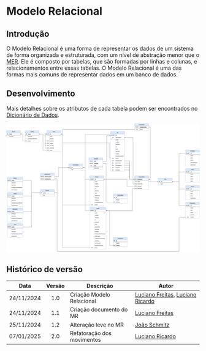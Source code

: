 # Modelo Relacional

## Introdução

O Modelo Relacional é uma forma de representar os dados de um sistema de forma organizada e estruturada, com um nível de abstração menor que o [MER](../MER/v1.md). Ele é composto por tabelas, que são formadas por linhas e colunas, e relacionamentos entre essas tabelas. O Modelo Relacional é uma das formas mais comuns de representar dados em um banco de dados.


## Desenvolvimento

Mais detalhes sobre os atributos de cada tabela podem ser encontrados no [Dicionário de Dados](../DD/v1.md).

![Modelo Relacional](./MR_v2.png)


## Histórico de versão

|    Data    | Versão | Descrição                 | Autor                                                                                                       |
| :--------: | :----: | ------------------------- | ----------------------------------------------------------------------------------------------------------- |
| 24/11/2024 |  1.0   | Criação Modelo Relacional | [Luciano Freitas](https://github.com/luciano-freitas-melo), [Luciano Ricardo](https://github.com/l-ricardo) |
| 24/11/2024 |  1.1   | Criação documento do MR   | [Luciano Freitas](https://github.com/luciano-freitas-melo)                                                  |
| 25/11/2024 |  1.2   | Alteração leve no MR      | [João Schmitz](https://github.com/JoaoSchmitz) |
| 07/01/2025 |  2.0   | Refatoração dos movimentos      | [Luciano Ricardo](https://github.com/l-ricardo) |

<!-- 
Padrão Usuarios GitHub Histórico de Versões --- Não Apagar

[João Schmitz](https://github.com/JoaoSchmitz)
[Júlia Takaki](https://github.com/juliatakaki)
[Luciano Freitas](https://github.com/luciano-freitas-melo)
[Luciano Ricardo](https://github.com/l-ricardo)
[Willian Silva](https://github.com/Wooo589)
 -->